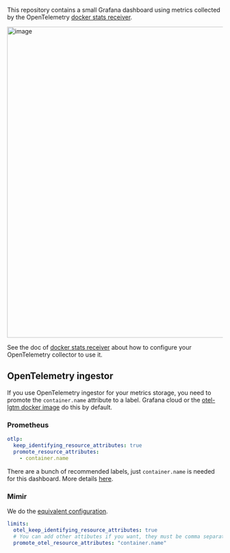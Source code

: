 This repository contains a small Grafana dashboard using metrics collected by the OpenTelemetry [docker stats receiver].

<img width="1248" height="727" alt="image" src="https://github.com/user-attachments/assets/d1299a59-ac9a-47fe-a220-4d1a0adc7acd" />

See the doc of [docker stats receiver] about how to configure your OpenTelemetry collector to use it.

## OpenTelemetry ingestor

If you use OpenTelemetry ingestor for your metrics storage, you need to promote the `container.name` attribute to a label.
Grafana cloud or the [otel-lgtm docker image] do this by default.

### Prometheus

```yml
otlp:
  keep_identifying_resource_attributes: true
  promote_resource_attributes:
    - container.name
```

There are a bunch of recommended labels, just `container.name` is needed for this dashboard. More details [here].

### Mimir

We do the [equivalent configuration].

```yml
limits:
  otel_keep_identifying_resource_attributes: true
  # You can add other attibutes if you want, they must be comma separated without space
  promote_otel_resource_attributes: "container.name"
```


[docker stats receiver]: https://github.com/open-telemetry/opentelemetry-collector-contrib/blob/ef72f9e9904f887122072f787391c7a09573dd3f/receiver/dockerstatsreceiver/README.md
[equivalent configuration]: https://grafana.com/docs/mimir/latest/configure/configure-otel-collector/#work-with-default-opentelemetry-labels
[here]: https://prometheus.io/docs/guides/opentelemetry/#promoting-resource-attributes
[otel-lgtm docker image]: https://github.com/grafana/docker-otel-lgtm/tree/main
